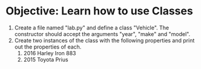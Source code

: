 # Objective: Learn how to use Classes
1. Create a file named "lab.py" and define a class "Vehicle". The constructor should accept the arguments "year", "make" and "model".
2. Create two instances of the class with the following properties and print out the properties of each.
    1. 2016 Harley Iron 883
    2. 2015 Toyota Prius